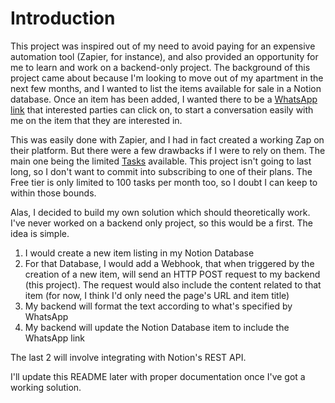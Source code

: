 # Introduction

This project was inspired out of my need to avoid paying for an expensive automation tool (Zapier, for instance), and also provided an opportunity for me to learn and work on a backend-only project. The background of this project came about because I'm looking to move out of my apartment in the next few months, and I wanted to list the items available for sale in a Notion database. Once an item has been added, I wanted there to be a [WhatsApp link](https://faq.whatsapp.com/5913398998672934/?helpref=hc_fnav) that interested parties can click on, to start a conversation easily with me on the item that they are interested in.

This was easily done with Zapier, and I had in fact created a working Zap on their platform. But there were a few drawbacks if I were to rely on them. The main one being the limited [Tasks](https://help.zapier.com/hc/en-us/articles/8496196837261-How-is-task-usage-measured-in-Zapier) available. This project isn't going to last long, so I don't want to commit into subscribing to one of their plans. The Free tier is only limited to 100 tasks per month too, so I doubt I can keep to within those bounds.

Alas, I decided to build my own solution which should theoretically work. I've never worked on a backend only project, so this would be a first. The idea is simple.

1. I would create a new item listing in my Notion Database
2. For that Database, I would add a Webhook, that when triggered by the creation of a new item, will send an HTTP POST request to my backend (this project). The request would also include the content related to that item (for now, I think I'd only need the page's URL and item title)
3. My backend will format the text according to what's specified by WhatsApp
4. My backend will update the Notion Database item to include the WhatsApp link

The last 2 will involve integrating with Notion's REST API.

I'll update this README later with proper documentation once I've got a working solution.
